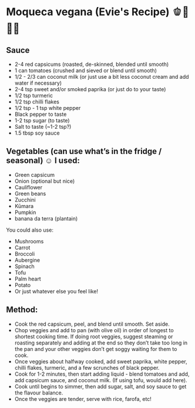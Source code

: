 # Moqueca vegana (Evie's Recipe) 🫑🍅🥥🍠

## Sauce
- 2-4 red capsicums (roasted, de-skinned, blended until smooth)
- 1 can tomatoes (crushed and sieved or blend until smooth)
- 1/2 - 2/3 can coconut milk (or just use a bit less coconut cream and add
  water if necessary)
- 2-4 tsp sweet and/or smoked paprika (or just do to your taste)
- 1/2 tsp turmeric
- 1/2 tsp chilli flakes
- 1/2 tsp - 1 tsp white pepper
- Black pepper to taste
- 1-2 tsp sugar (to taste)
- Salt to taste (~1-2 tsp?)
- 1.5 tbsp soy sauce

## Vegetables (can use what’s in the fridge / seasonal) ☺️ I used:
- Green capsicum
- Onion (optional but nice)
- Cauliflower
- Green beans
- Zucchini
- Kūmara
- Pumpkin
- banana da terra (plantain)

You could also use:

- Mushrooms
- Carrot
- Broccoli
- Aubergine
- Spinach
- Tofu
- Palm heart
- Potato
- Or just whatever else you feel like!

## Method:

- Cook the red capsicum, peel, and blend until smooth. Set aside.
- Chop veggies and add to pan (with olive oil) in order of longest to shortest
  cooking time. If doing root veggies, suggest steaming or roasting separately
  and adding at the end so they don’t take too long in the pan and your other
  veggies don’t get soggy waiting for them to cook.
- Once veggies about halfway cooked, add sweet paprika, white pepper, chilli
  flakes, turmeric, and a few scrunches of black pepper.
- Cook for 1-2 minutes, then start adding liquid - blend tomatoes and add, add
  capsicum sauce, and coconut milk. (If using tofu, would add here).
- Cook until begins to simmer, then add sugar, salt, and soy sauce to get the
  flavour balance.
- Once the veggies are tender, serve with rice, farofa, etc!
